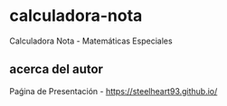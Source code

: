 # calculadora-nota
Calculadora Nota - Matemáticas Especiales

## acerca del autor
Paǵina de Presentación - https://steelheart93.github.io/